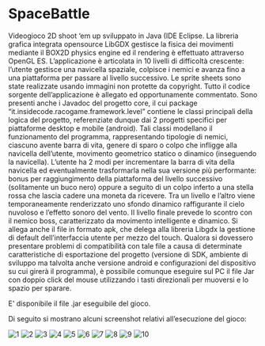 # SpaceBattle

Videogioco 2D shoot ‘em up sviluppato in Java (IDE Eclipse. La libreria grafica integrata opensource LibGDX gestisce la fisica dei movimenti mediante il BOX2D physics engine ed il rendering è effettuato attraverso OpenGL ES. L’applicazione è articolata in 10 livelli di difficoltà crescente: l’utente gestisce una navicella spaziale, colpisce i nemici e avanza fino a una piattaforma per passare al livello successivo. Le sprite sheets sono state realizzate usando immagini non protette da copyright. Tutto il codice sorgente dell’applicazione è allegato ed opportunamente commentato. Sono presenti anche i Javadoc del progetto core, il cui package “it.insidecode.racogame.framework.level” contiene le classi principali della logica del progetto, referenziate dunque dai 2 progetti specifici per piattaforme desktop e mobile (android). Tali classi modellano il funzionamento del programma, rappresentando tipologie di nemici, ciascuno avente barra di vita, genere di sparo o colpo che infligge alla navicella dell’utente, movimento geometrico statico o dinamico (inseguendo la navicella). L’utente ha 2 modi per incrementare la barra di vita della navicella ed eventualmente trasformarla nella sua versione più performante: bonus per raggiungimento della piattaforma del livello successivo (solitamente un buco nero) oppure a seguito di un colpo inferto a una stella rossa che lascia cadere una moneta da ricevere. Tra un livello e l’altro viene temporaneamente renderizzato uno sfondo dinamico raffigurante il cielo nuvoloso e l’effetto sonoro del vento. Il livello finale prevede lo scontro con il nemico boss, caratterizzato da movimento intelligente e dinamico. Si allega anche il file in formato apk, che delega alla libreria Libgdx la gestione di default dell’interfaccia utente per mezzo del touch. Qualora si dovessero presentare problemi di compatibilità con tale file a causa di determinate caratteristiche di esportazione del progetto (versione di SDK, ambiente di sviluppo ma talvolta anche versione android e configurazioni del dispositivo su cui girerà il programma), è possibile comunque eseguire sul PC il file Jar con doppio click del mouse utilizzando i tasti direzionali per muoversi e lo spazio per sparare.

E' disponibile il file .jar eseguibile del gioco.

Di seguito si mostrano alcuni screenshot relativi all’esecuzione del gioco:

![1](https://user-images.githubusercontent.com/51203516/104854222-cc2ad600-5905-11eb-83ba-7780cec39e0f.jpg)
![2](https://user-images.githubusercontent.com/51203516/104854226-cf25c680-5905-11eb-9a41-67f93506a5cf.jpg)
![3](https://user-images.githubusercontent.com/51203516/104854235-d4831100-5905-11eb-8313-1dfe5c644117.jpg)
![4](https://user-images.githubusercontent.com/51203516/104854239-d6e56b00-5905-11eb-9b10-7f1fe6a1aefe.jpg)
![5](https://user-images.githubusercontent.com/51203516/104854244-dbaa1f00-5905-11eb-81e1-caac1ba6c99d.jpg)
![6](https://user-images.githubusercontent.com/51203516/104854245-dd73e280-5905-11eb-9e57-5a91f972ad43.jpg)
![7](https://user-images.githubusercontent.com/51203516/104854246-e369c380-5905-11eb-9d47-b3962d55b6e6.jpg)
![8](https://user-images.githubusercontent.com/51203516/104854248-e5cc1d80-5905-11eb-9818-c005092a000e.jpg)
![9](https://user-images.githubusercontent.com/51203516/104854249-e795e100-5905-11eb-80ef-b0b88f3785ab.jpg)
![10](https://user-images.githubusercontent.com/51203516/104854251-e95fa480-5905-11eb-8ff2-832096c6111c.jpg)
